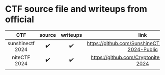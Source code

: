 # CTF source file and writeups from official

|CTF   	|source |writeups|link 	|others |
|:---:	|:---:	|:---:	 |:---:	|:---:	|
|sunshinectf 2024   	|:heavy_check_mark:   	|:heavy_check_mark:    	 |https://github.com/SunshineCTF/SunshineCTF-2024-Public   	|   	|
|niteCTF 2024   	|:heavy_check_mark:    	|:heavy_check_mark:    	 |https://github.com/Cryptonite-MIT/niteCTF-2024   	|   	|
|   	|   	|   	 |   	|   	|
